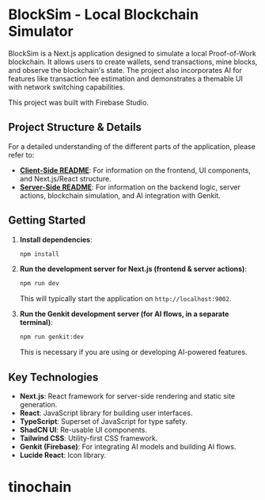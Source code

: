 # BlockSim - Local Blockchain Simulator

BlockSim is a Next.js application designed to simulate a local Proof-of-Work blockchain. It allows users to create wallets, send transactions, mine blocks, and observe the blockchain's state. The project also incorporates AI for features like transaction fee estimation and demonstrates a themable UI with network switching capabilities.

This project was built with Firebase Studio.

## Project Structure & Details

For a detailed understanding of the different parts of the application, please refer to:

*   **[Client-Side README](./README-Client.md)**: For information on the frontend, UI components, and Next.js/React structure.
*   **[Server-Side README](./README-Server.md)**: For information on the backend logic, server actions, blockchain simulation, and AI integration with Genkit.

## Getting Started

1.  **Install dependencies**:
    ```bash
    npm install
    ```
2.  **Run the development server for Next.js (frontend & server actions)**:
    ```bash
    npm run dev
    ```
    This will typically start the application on `http://localhost:9002`.

3.  **Run the Genkit development server (for AI flows, in a separate terminal)**:
    ```bash
    npm run genkit:dev
    ```
    This is necessary if you are using or developing AI-powered features.

## Key Technologies

*   **Next.js**: React framework for server-side rendering and static site generation.
*   **React**: JavaScript library for building user interfaces.
*   **TypeScript**: Superset of JavaScript for type safety.
*   **ShadCN UI**: Re-usable UI components.
*   **Tailwind CSS**: Utility-first CSS framework.
*   **Genkit (Firebase)**: For integrating AI models and building AI flows.
*   **Lucide React**: Icon library.
# tinochain
